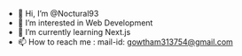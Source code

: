 - 👋 Hi, I’m @Noctural93
- 👀 I’m interested in Web Development
- 🌱 I’m currently learning Next.js
- 📫 How to reach me : mail-id: gowtham313754@gmail.com

<!---
Noctural93/Noctural93 is a ✨ special ✨ repository because its `README.md` (this file) appears on your GitHub profile.
You can click the Preview link to take a look at your changes.
--->
